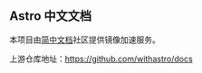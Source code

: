 ## Astro 中文文档

本项目由[简中文档](https://www.zhcndoc.com/)社区提供镜像加速服务。

上游仓库地址：https://github.com/withastro/docs

